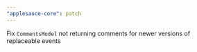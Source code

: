 ```yaml
---
"applesauce-core": patch
---
```


Fix `CommentsModel` not returning comments for newer versions of replaceable events
